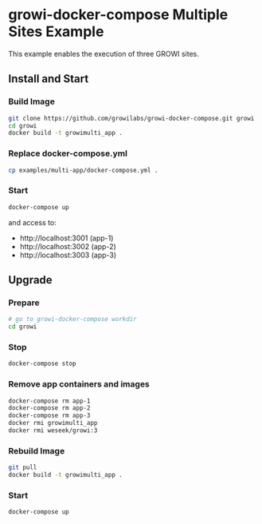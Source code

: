growi-docker-compose Multiple Sites Example
============================================

This example enables the execution of three GROWI sites.

Install and Start
------------------

### Build Image

```bash
git clone https://github.com/growilabs/growi-docker-compose.git growi
cd growi
docker build -t growimulti_app .
```

### Replace docker-compose.yml
```bash
cp examples/multi-app/docker-compose.yml .
```

### Start

```bash
docker-compose up
```

and access to:

* http://localhost:3001 (app-1)
* http://localhost:3002 (app-2)
* http://localhost:3003 (app-3)


Upgrade
-------

### Prepare
```bash
# go to growi-docker-compose workdir
cd growi
```

### Stop

```bash
docker-compose stop
```

### Remove app containers and images
```bash
docker-compose rm app-1
docker-compose rm app-2
docker-compose rm app-3
docker rmi growimulti_app
docker rmi weseek/growi:3
```

### Rebuild Image
```bash
git pull
docker build -t growimulti_app .
```

### Start

```bash
docker-compose up
```
